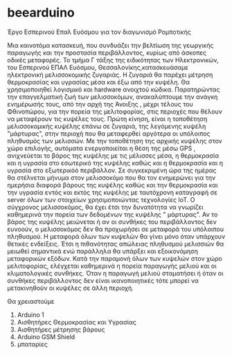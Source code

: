# beearduino
Έργο Εσπερινού Επαλ Ευόσμου για τον διαγωνισμό Ρομποτικής

Μια καινοτόμα κατασκευή,  που συνδυάζει την βελτίωση της γεωργικής παραγωγής και την προστασία περιβάλλοντος, κυρίως από άσκοπες οδικές μεταφορές. Το τμήμα Γ τάξης της ειδικότητας των Ηλεκτρονικών, του Εσπερινού ΕΠΑΛ Ευόσμου, Θεσσαλονίκης,κατασκευάσαμε ηλεκτρονική μελισσοκομικής ζυγαριάς. 
Η ζυγαριά θα παρέχει μέτρηση θερμοκρασίας και υγρασίας μέσα και έξω από την κυψέλη. Θα χρησιμοποιηθεί λογισμικό και hardware ανοιχτού κώδικα. Παρατηρώντας την επαγγελματική ζωή των μελισσοκόμων, ανακαλύπτουμε την ανάγκη ενημέρωσής τους, από την αρχή της Άνοιξης , μέχρι τέλους του Φθινοπώρου, για την πορεία της μελιτοφορίας, στις περιοχές που θέλουν να μεταφέρουν τις κυψέλες τους.
Πρώτη κίνηση, είναι η τοποθέτηση μελισσοκομικής κυψέλης επάνω σε ζυγαριά, της λεγόμενης κυψέλη "μάρτυρας", στην περιοχή που θα μεταφερθεί αργότερα οι υπόλοιπος πληθυσμός των μελισσών. 
Με την τοποθέτηση της αρχικής κυψέλης στον χώρο επιλογής, αυτόματα ενεργοποιείται η θέση της μέσω GPS , ανιχνεύεται το βάρος της κυψέλης με τις μέλισσες μέσα, η θερμοκρασία και η υγρασία στο εσωτερικό της κυψέλης καθώς και η θερμοκρασία και η υγρασία στο εξωτερικόό περιβάλλον. 
Σε συγκεκριμένη ώρα της ημέρας θα στέλνεται μήνυμα στον μελισσοκόμο που θα τον ενημερώνει για  την ημερήσια διαφορά βάρους της κυψέλης καθώς και την θερμοκρασία και την υγρασία εντός και εκτός της κυψέλης με ταυτόχρονη καταγραφή σε server όλων των στοιχείων χρησιμοποιώντας τεχνολογίες IoT. Ο σύγχρονος μελισσοκόμος, θα έχει έτσι την δυνατότητα να γνωρίζει καθημερινά την πορεία των δεδομένων της κυψέλης " μάρτυρας". 
Αν το βάρος της κυψέλης μειώνεται ή αν οι συνθήκες του περιβάλλοντος δεν ευνοούν, ο μελισσοκόμος δεν θα προχωρήσει σε μεταφορά του υπόλοιπου πληθυσμού. Η μεταφορά όλων των κυψελών θα γίνει μόνο όταν υπάρχουν θετικές ενδείξεις. Έτσι η πιθανότητας απώλειας πληθυσμού μελισσιών θα μειωθεί σημαντικά ενώ  παράλληλα θα υπάρξει και εξοικονόμηση μεταφορικών εξόδων. 
Κατά την παραμονή όλων των κυψελών στον χώρο μελιτοφορίας, ελέγχεται καθημερινά η πορεία παραγωγής μελιού και οι κλιματολογικές συνθήκες. Όταν η παραγωγή μελιού σταματήσει ή όταν οι συνθήκες περιβάλλοντος δεν είναι ικανοποιητικές τότε μπορεί να μετακινηθούν οι κυψέλες σε άλλη περιοχή.

Θα χρειαστούμε
1) Arduino 1
2) Αισθητήρες Θερμοκρασίας και Υγρασίας
3) Αισθητήρες μέτρησης βάρους
4) Arduino GSM Shield
5) μπαταρίες

